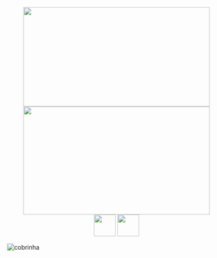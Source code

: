 <div align="center">
<img height="230px" width="430px" src="https://github-readme-stats.vercel.app/api?username=glauberperez&theme=chartreuse-dark&count_private=1&hide_border=1&show_icons=true">
<img height="250px" width="430px" src="https://github-readme-stats.vercel.app/api/top-langs/?username=glauberperez&layout=compact&hide_title=1&hide_border=1&theme=chartreuse-dark">
</div>

<div align="center">
<img height="50px" width="50px" src="https://cdn.jsdelivr.net/gh/devicons/devicon/icons/javascript/javascript-original.svg"/>
<img height="50px" width="50px" src="https://cdn.jsdelivr.net/gh/devicons/devicon/icons/linux/linux-original.svg"/>


</div>


![cobrinha](https://raw.githubusercontent.com/glauberperez/glauberperez/output/github-contribution-grid-snake.svg)
